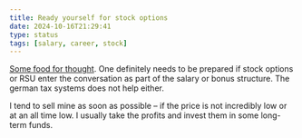 ```yaml
---
title: Ready yourself for stock options
date: 2024-10-16T21:29:41
type: status
tags: [salary, career, stock]
---
```


[Some food for thought](https://julien.danjou.info/p/why-stock-options-are-terrible-for). One definitely needs to be prepared if stock options or RSU enter the conversation as part of the salary or bonus structure. The german tax systems does not help either.

I tend to sell mine as soon as possible – if the price is not incredibly low or at an all time low. I usually take the profits and invest them in some long-term funds.
